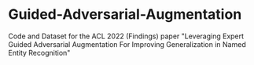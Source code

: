 # Guided-Adversarial-Augmentation
Code and Dataset for the ACL 2022 (Findings) paper "Leveraging Expert Guided Adversarial Augmentation For Improving Generalization in Named Entity Recognition"
